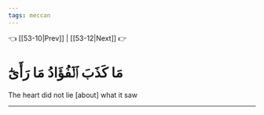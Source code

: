```yaml
---
tags: meccan
---
```


👈 [[53-10|Prev]] | [[53-12|Next]] 👉

# مَا كَذَبَ ٱلۡفُؤَادُ مَا رَأَىٰٓ

The heart did not lie [about] what it saw

---

